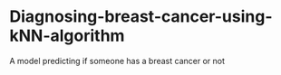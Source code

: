 # Diagnosing-breast-cancer-using-kNN-algorithm
A model predicting if someone has a breast cancer or not
